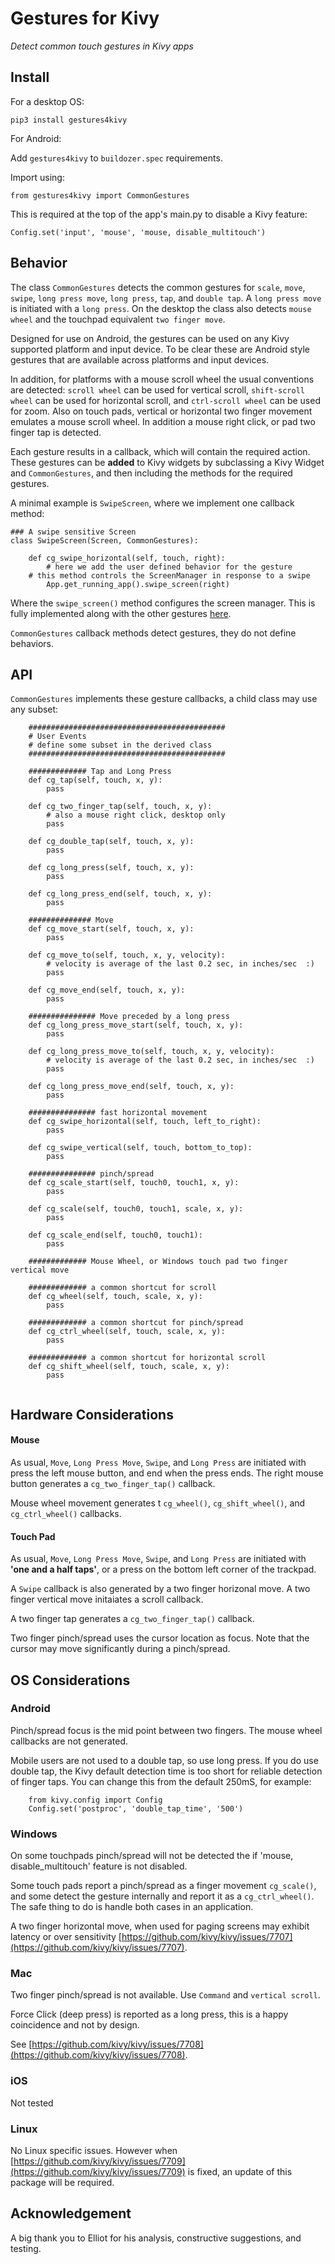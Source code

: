 Gestures for Kivy
=================

*Detect common touch gestures in Kivy apps*

## Install

For a desktop OS:
```
pip3 install gestures4kivy
```

For Android:

Add `gestures4kivy` to `buildozer.spec` requirements.

Import using:
```
from gestures4kivy import CommonGestures
```

This is required at the top of the app's main.py to disable a Kivy feature:
```
Config.set('input', 'mouse', 'mouse, disable_multitouch')
```

## Behavior

The class `CommonGestures` detects the common gestures for `scale`, `move`, `swipe`, `long press move`, `long press`, `tap`, and `double tap`. A `long press move` is initiated with a `long press`. On the desktop the class also detects `mouse wheel` and the touchpad equivalent `two finger move`. 

Designed for use on Android, the gestures can be used on any Kivy supported platform and input device. To be clear these are Android style gestures that are available across platforms and input devices.

In addition, for platforms with a mouse scroll wheel the usual conventions are detected: `scroll wheel` can be used for vertical scroll, `shift-scroll wheel` can be used for horizontal scroll, and `ctrl-scroll wheel` can be used for zoom. Also on touch pads, vertical or horizontal two finger movement emulates a mouse scroll wheel. In addition a mouse right click, or pad two finger tap is detected.

Each gesture results in a callback, which will contain the required action. These gestures can be **added** to Kivy widgets by subclassing a Kivy Widget and `CommonGestures`, and then including the methods for the required gestures.

A minimal example is `SwipeScreen`, where we implement one callback method:
```
### A swipe sensitive Screen
class SwipeScreen(Screen, CommonGestures):

    def cg_swipe_horizontal(self, touch, right):
        # here we add the user defined behavior for the gesture
	# this method controls the ScreenManager in response to a swipe
        App.get_running_app().swipe_screen(right)
```
Where the `swipe_screen()` method configures the screen manager. This is fully implemented along with the other gestures [here](https://github.com/Android-for-Python/Common-Gestures-Example).

`CommonGestures` callback methods detect gestures, they do not define behaviors.

## API

`CommonGestures` implements these gesture callbacks, a child class may use any subset:

```
    ############################################
    # User Events
    # define some subset in the derived class
    ############################################

    ############# Tap and Long Press
    def cg_tap(self, touch, x, y):
        pass

    def cg_two_finger_tap(self, touch, x, y):
        # also a mouse right click, desktop only
        pass

    def cg_double_tap(self, touch, x, y):
        pass

    def cg_long_press(self, touch, x, y):
        pass

    def cg_long_press_end(self, touch, x, y):
        pass

    ############## Move
    def cg_move_start(self, touch, x, y):
        pass

    def cg_move_to(self, touch, x, y, velocity):
        # velocity is average of the last 0.2 sec, in inches/sec  :)
        pass

    def cg_move_end(self, touch, x, y):
        pass

    ############### Move preceded by a long press
    def cg_long_press_move_start(self, touch, x, y):
        pass

    def cg_long_press_move_to(self, touch, x, y, velocity):
        # velocity is average of the last 0.2 sec, in inches/sec  :)
        pass

    def cg_long_press_move_end(self, touch, x, y):
        pass

    ############### fast horizontal movement
    def cg_swipe_horizontal(self, touch, left_to_right):
        pass

    def cg_swipe_vertical(self, touch, bottom_to_top):
        pass

    ############### pinch/spread
    def cg_scale_start(self, touch0, touch1, x, y):
        pass

    def cg_scale(self, touch0, touch1, scale, x, y):
        pass

    def cg_scale_end(self, touch0, touch1):
        pass

    ############# Mouse Wheel, or Windows touch pad two finger vertical move
    
    ############# a common shortcut for scroll
    def cg_wheel(self, touch, scale, x, y):
        pass

    ############# a common shortcut for pinch/spread
    def cg_ctrl_wheel(self, touch, scale, x, y):
        pass

    ############# a common shortcut for horizontal scroll
    def cg_shift_wheel(self, touch, scale, x, y):
        pass
	
```

## Hardware Considerations

#### Mouse

As usual, `Move`, `Long Press Move`, `Swipe`, and `Long Press` are initiated with press the left mouse button, and end when the press ends. The right mouse button generates a `cg_two_finger_tap()` callback.

Mouse wheel movement generates t `cg_wheel()`, `cg_shift_wheel()`, and `cg_ctrl_wheel()` callbacks.

#### Touch Pad

As usual, `Move`, `Long Press Move`, `Swipe`, and `Long Press` are initiated with **'one and a half taps'**, or a press on the bottom left corner of the trackpad.

A `Swipe` callback is also generated by a two finger horizonal move. A two finger vertical move initaiates a scroll callback.

A two finger tap generates a `cg_two_finger_tap()` callback.

Two finger pinch/spread uses the cursor location as focus. Note that the cursor may move significantly during a pinch/spread.

## OS Considerations

### Android

Pinch/spread focus is the mid point between two fingers. The mouse wheel callbacks are not generated.

Mobile users are not used to a double tap, so use long press. If you do use double tap, the Kivy default detection time is too short for reliable detection of finger taps.
You can change this from the default 250mS, for example:
```
    from kivy.config import Config
    Config.set('postproc', 'double_tap_time', '500')
```

### Windows

On some touchpads pinch/spread will not be detected the if 'mouse, disable_multitouch' feature is not disabled.

Some touch pads report a pinch/spread as a finger movement `cg_scale()`, and some detect the gesture internally and report it as a `cg_ctrl_wheel()`. The safe thing to do is handle both cases in an application.

A two finger horizontal move, when used for paging screens may exhibit latency or over sensitivity [https://github.com/kivy/kivy/issues/7707](https://github.com/kivy/kivy/issues/7707). 

### Mac

Two finger pinch/spread is not available. Use `Command` and `vertical scroll`.

Force Click (deep press) is reported as a long press, this is a happy coincidence and not by design.

See [https://github.com/kivy/kivy/issues/7708](https://github.com/kivy/kivy/issues/7708).

### iOS
Not tested

### Linux

No Linux specific issues. However when [https://github.com/kivy/kivy/issues/7709](https://github.com/kivy/kivy/issues/7709) is fixed, an update of this package will be required.


## Acknowledgement

A big thank you to Elliot for his analysis, constructive suggestions, and testing.